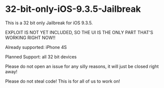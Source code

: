 # 32-bit-only-iOS-9.3.5-Jailbreak

This is a 32 bit only Jailbreak for iOS 9.3.5.

EXPLOIT IS NOT YET INCLUDED, SO THE UI IS THE ONLY PART THAT'S WORKING RIGHT NOW!!

Already supported: iPhone 4S

Planned Support: all 32 bit devices

Please do not open an issue for any silly reasons, it will just be closed right away!

Please do not steal code! This is for all of us to work on!
